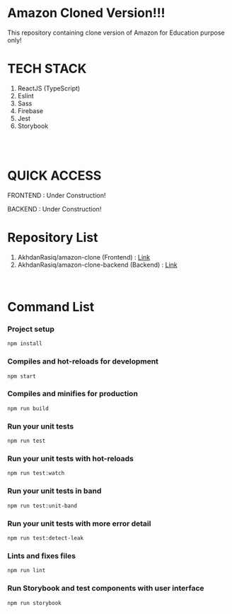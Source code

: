 # Amazon Cloned Version!!!

This repository containing clone version of Amazon for Education purpose only!

# TECH STACK

1. ReactJS (TypeScript)
2. Eslint
3. Sass
4. Firebase
5. Jest
6. Storybook

<br />
<br />

# QUICK ACCESS

FRONTEND : Under Construction!

BACKEND  : Under Construction!

# Repository List

1. AkhdanRasiq/amazon-clone (Frontend) : [Link](https://github.com/AkhdanRasiq/amazon-clone)
2. AkhdanRasiq/amazon-clone-backend (Backend) : [Link](https://github.com/AkhdanRasiq/amazon-clone-backend)

<br />

# Command List

### Project setup
```
npm install
```

### Compiles and hot-reloads for development
```
npm start
```

### Compiles and minifies for production
```
npm run build
```

### Run your unit tests
```
npm run test
```

### Run your unit tests with hot-reloads
```
npm run test:watch
```

### Run your unit tests in band
```
npm run test:unit-band
```

### Run your unit tests with more error detail
```
npm run test:detect-leak
```

### Lints and fixes files
```
npm run lint
```

### Run Storybook and test components with user interface
```
npm run storybook
```

